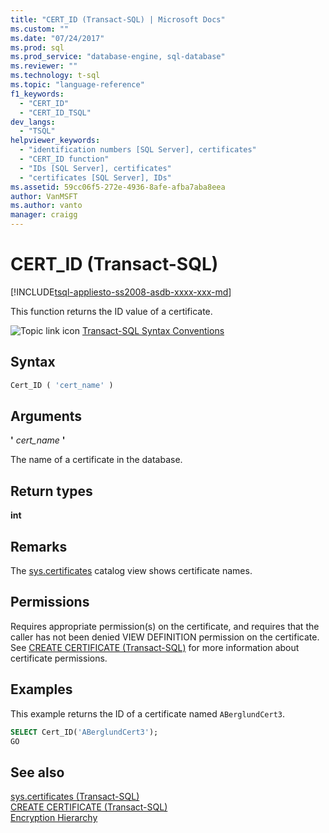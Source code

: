 ```yaml
---
title: "CERT_ID (Transact-SQL) | Microsoft Docs"
ms.custom: ""
ms.date: "07/24/2017"
ms.prod: sql
ms.prod_service: "database-engine, sql-database"
ms.reviewer: ""
ms.technology: t-sql
ms.topic: "language-reference"
f1_keywords: 
  - "CERT_ID"
  - "CERT_ID_TSQL"
dev_langs: 
  - "TSQL"
helpviewer_keywords: 
  - "identification numbers [SQL Server], certificates"
  - "CERT_ID function"
  - "IDs [SQL Server], certificates"
  - "certificates [SQL Server], IDs"
ms.assetid: 59cc06f5-272e-4936-8afe-afba7aba8eea
author: VanMSFT
ms.author: vanto
manager: craigg
---
```

# CERT_ID (Transact-SQL)
[!INCLUDE[tsql-appliesto-ss2008-asdb-xxxx-xxx-md](../../includes/tsql-appliesto-ss2008-asdb-xxxx-xxx-md.md)]

This function returns the ID value of a certificate.
  
![Topic link icon](../../database-engine/configure-windows/media/topic-link.gif "Topic link icon") [Transact-SQL Syntax Conventions](../../t-sql/language-elements/transact-sql-syntax-conventions-transact-sql.md)
  
## Syntax  
  
```sql
Cert_ID ( 'cert_name' )  
```  
  
## Arguments  
**'** *cert_name* **'**  

The name of a certificate in the database.
  
## Return types
 **int**  
  
## Remarks  
The [sys.certificates](../../relational-databases/system-catalog-views/sys-certificates-transact-sql.md) catalog view shows certificate names.
  
## Permissions  
Requires appropriate permission(s) on the certificate, and requires that the caller has not been denied VIEW DEFINITION permission on the certificate. See [CREATE CERTIFICATE &#40;Transact-SQL&#41;](../../t-sql/statements/create-certificate-transact-sql.md#permissions) for more information about certificate permissions.
  
## Examples  
This example returns the ID of a certificate named `ABerglundCert3`.
  
```sql
SELECT Cert_ID('ABerglundCert3');  
GO  
```  
  
## See also
[sys.certificates &#40;Transact-SQL&#41;](../../relational-databases/system-catalog-views/sys-certificates-transact-sql.md)  
[CREATE CERTIFICATE &#40;Transact-SQL&#41;](../../t-sql/statements/create-certificate-transact-sql.md)  
[Encryption Hierarchy](../../relational-databases/security/encryption/encryption-hierarchy.md)
  
  

